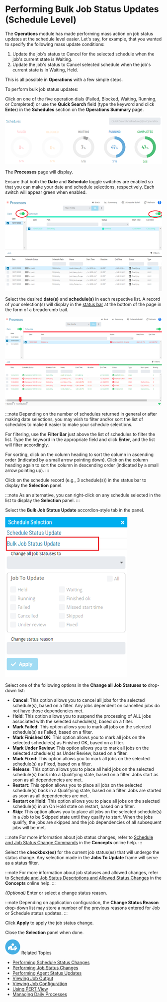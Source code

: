 # Performing Bulk Job Status Updates (Schedule Level)

The **Operations** module has made performing mass action on job status
updates at the schedule level easier. Let's say, for example, that you
wanted to specify the following mass update conditions:

1. Update the job's status to Cancel for the selected schedule when the job's current state is Waiting.
2. Update the job's status to Cancel selected schedule when the job's current state is in Waiting, Held.

This is all possible in **Operations** with a few simple steps.

To perform bulk job status updates:

Click on one of the five operation dials (Failed, Blocked, Waiting,
Running, or Completed) or use the **Quick Search** field (type the
keyword and click **Enter**) in the **Schedules** section on the
**Operations Summary** page.

![Schedules Operation Dials](../../../Resources/Images/SM/Schedule-Operation-Dials.png "Schedules Operation Dials")

The **Processes** page will display.

Ensure that both the **Date** and **Schedule** toggle switches are
enabled so that you can make your date and schedule selections,
respectively. Each switch will appear green when enabled.

![Schedule Status Updates Date & Schedule Toggle Switches Enabled](../../../Resources/Images/SM/Schedule-Status-Update_Date&ScheduleToggles.png "Schedule Status Updates Date & Schedule Toggle Switches Enabled")

Select the desired **date(s)** and **schedule(s)** in each respective
list. A record of your selection(s) will display in the [status bar](SM-UI-Layout.md#Status) at the bottom of the page in the form
of a breadcrumb trail.

![Schedule Processes](../../../Resources/Images/SM/Schedule-Processes.png "Schedule Processes")

:::note
Depending on the number of schedules returned in general or after making date selections, you may wish to filter and/or sort the list of schedules to make it easier to make your schedule selections.

For filtering, use the **Filter Bar** just above the list of schedules to filter the list. Type the keyword in the appropriate field and click **Enter**, and the list will filter accordingly.

For sorting, click on the column heading to sort the column in ascending order (indicated by a small arrow pointing down). Click on the column heading again to sort the column in descending order (indicated by a small arrow pointing up).
:::

Click on the schedule record (e.g., 3 schedule(s)) in the status bar to
display the **Selection** panel.

:::note
As an alternative, you can right-click on any schedule selected in the list to display the **Selection** panel.
:::

Select the **Bulk Job Status Update** accordion-style tab in the panel.

![Bulk Job Status Update at Schedule Level](../../../Resources/Images/SM/BulkUpdateOnSchedule.png "Bulk Job Status Update at Schedule Level")

Select one of the following options in the **Change all Job Statuses
to** drop-down list:

- **Cancel**: This option allows you to cancel all jobs for the
    selected schedule(s), based on a filter. Any jobs dependent on
    cancelled jobs do not have those dependencies met.
- **Hold**: This option allows you to suspend the processing of ALL
    jobs associated with the selected schedule(s), based on a filter.
- **Mark Failed**: This option allows you to mark all jobs on the
    selected schedule(s) as Failed, based on a     filter.
- **Mark Finished OK**: This option allows you to mark all jobs on the
    selected schedule(s) as Finished OK, based on a     filter.
- **Mark Under Review**: This option allows you to mark all jobs on
    the selected schedule(s) as Under Review, based     on a filter.
- **Mark Fixed**: This option allows you to mark all jobs on the
    selected schedule(s) as Fixed, based on a     filter.
- **Release**: This option allows you to place all held jobs on the
    selected schedule(s) back into a Qualifying     state, based on a filter. Jobs start as soon as all dependencies are
    met.
- **Restart**: This option allows you to place all jobs on the
    selected schedule(s) back in a Qualifying     state, based on a filter. Jobs are started as soon as all
    dependencies are met.
- **Restart on Hold**: This option allows you to place all jobs on the
    selected schedule(s) in an On Hold state on     restart, based on a filter.
- **Skip**: This option allows you to place all jobs on the selected
    schedule(s) in a Job to be Skipped state until     they qualify to start. When the jobs qualify, the jobs are skipped
    and the job dependencies of all subsequent jobs will be met.

:::note
For more information about job status changes, refer to [Schedule and Job Status Change Commands](../../../operations/status-change-commands.md) in the **Concepts** online help.
:::

Select the **checkbox(es)** for the current job status(es) that will
undergo the status change. Any selection made in the **Jobs To Update**
frame will serve as a status filter.

:::note
For more information about job statuses and allowed changes, refer to [Schedule and Job Status Descriptions and Allowed Status Changes](../../../operations/status-descriptions.md) in the **Concepts** online help.
:::

*(Optional)* Enter or select a change status reason.

:::note
Depending on application configuration, the **Change Status Reason** drop-down list may store a number of the previous reasons entered for Job or Schedule status updates.
:::

Click **Apply** to apply the job status change.

Close the **Selection** panel when done.

![White "person reading" icon on blue circular background](../../../Resources/Images/moreinfo-icon(48x48).png "More Info icon")
Related Topics

- [Performing Schedule Status     Changes](Performing-Schedule-Status-Changes.md)
- [Performing Job Status     Changes](Performing-Job-Status-Changes.md)
- [Performing Agent Status     Updates](Performing-Agent-Status-Updates.md)
- [Viewing Job Output](Viewing-Job-Output.md)
- [Viewing Job Configuration](Viewing-Job-Configuration.md)
- [Using PERT View](Using-PERT-View.md)
- [Managing Daily Processes](Managing-Daily-Processes.md)
